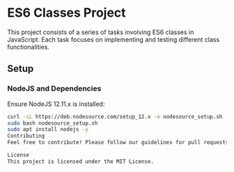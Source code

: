 # ES6 Classes Project

This project consists of a series of tasks involving ES6 classes in JavaScript. Each task focuses on implementing and testing different class functionalities.

## Setup

### NodeJS and Dependencies

Ensure NodeJS 12.11.x is installed:

```bash
curl -sL https://deb.nodesource.com/setup_12.x -o nodesource_setup.sh
sudo bash nodesource_setup.sh
sudo apt install nodejs -y
Contributing
Feel free to contribute! Please follow our guidelines for pull requests and issues.

License
This project is licensed under the MIT License.
